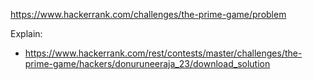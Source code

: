 https://www.hackerrank.com/challenges/the-prime-game/problem

Explain:

- https://www.hackerrank.com/rest/contests/master/challenges/the-prime-game/hackers/donuruneeraja_23/download_solution
